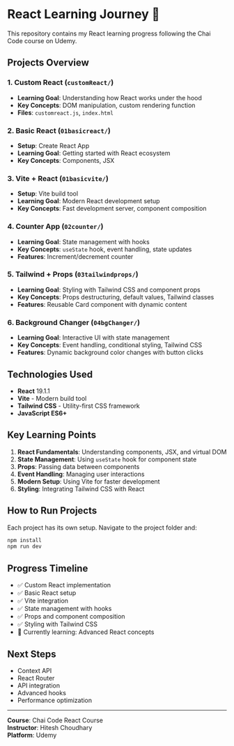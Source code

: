 # React Learning Journey 🚀

This repository contains my React learning progress following the Chai Code course on Udemy.

## Projects Overview

### 1. Custom React (`customReact/`)
- **Learning Goal**: Understanding how React works under the hood
- **Key Concepts**: DOM manipulation, custom rendering function
- **Files**: `customreact.js`, `index.html`

### 2. Basic React (`01basicreact/`)
- **Setup**: Create React App
- **Learning Goal**: Getting started with React ecosystem
- **Key Concepts**: Components, JSX

### 3. Vite + React (`01basicvite/`)
- **Setup**: Vite build tool
- **Learning Goal**: Modern React development setup
- **Key Concepts**: Fast development server, component composition

### 4. Counter App (`02counter/`)
- **Learning Goal**: State management with hooks
- **Key Concepts**: `useState` hook, event handling, state updates
- **Features**: Increment/decrement counter

### 5. Tailwind + Props (`03tailwindprops/`)
- **Learning Goal**: Styling with Tailwind CSS and component props
- **Key Concepts**: Props destructuring, default values, Tailwind classes
- **Features**: Reusable Card component with dynamic content

### 6. Background Changer (`04bgChanger/`)
- **Learning Goal**: Interactive UI with state management
- **Key Concepts**: Event handling, conditional styling, Tailwind CSS
- **Features**: Dynamic background color changes with button clicks

## Technologies Used

- **React** 19.1.1
- **Vite** - Modern build tool
- **Tailwind CSS** - Utility-first CSS framework
- **JavaScript ES6+**

## Key Learning Points

1. **React Fundamentals**: Understanding components, JSX, and virtual DOM
2. **State Management**: Using `useState` hook for component state
3. **Props**: Passing data between components
4. **Event Handling**: Managing user interactions
5. **Modern Setup**: Using Vite for faster development
6. **Styling**: Integrating Tailwind CSS with React

## How to Run Projects

Each project has its own setup. Navigate to the project folder and:

```bash
npm install
npm run dev
```

## Progress Timeline

- ✅ Custom React implementation
- ✅ Basic React setup
- ✅ Vite integration
- ✅ State management with hooks
- ✅ Props and component composition
- ✅ Styling with Tailwind CSS
- 🔄 Currently learning: Advanced React concepts

## Next Steps

- Context API
- React Router
- API integration
- Advanced hooks
- Performance optimization

---

**Course**: Chai Code React Course  
**Instructor**: Hitesh Choudhary  
**Platform**: Udemy